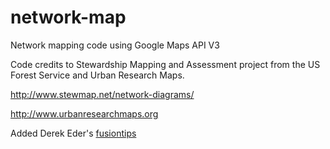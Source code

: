 # network-map
Network mapping code using Google Maps API V3

Code credits to Stewardship Mapping and Assessment project from the US Forest Service and Urban Research Maps.

http://www.stewmap.net/network-diagrams/

http://www.urbanresearchmaps.org

Added Derek Eder's [fusiontips](https://github.com/derekeder/fusiontips)
